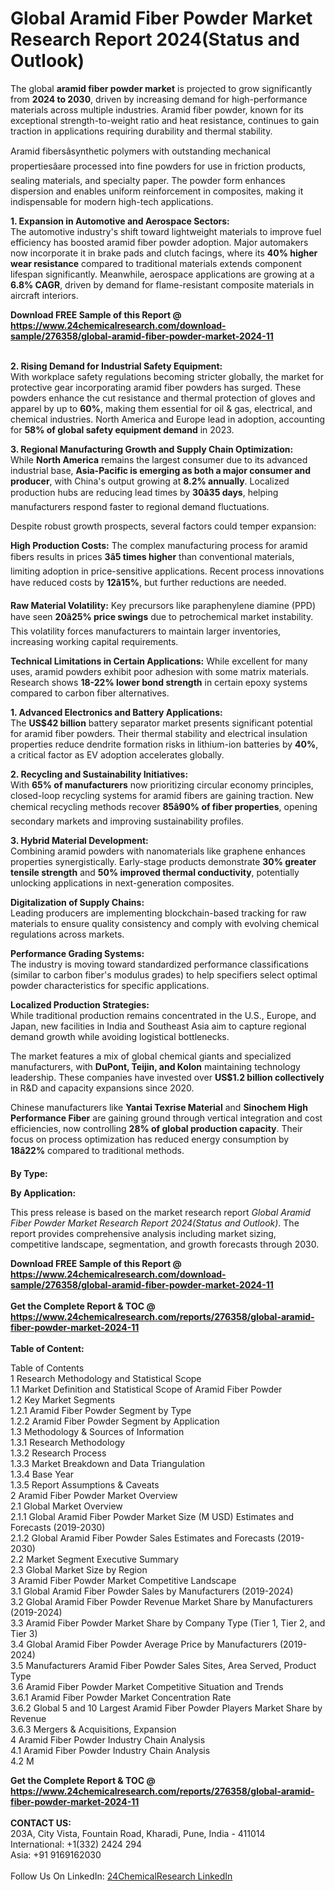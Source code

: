 <h1>Global Aramid Fiber Powder Market Research Report 2024(Status and Outlook)</h1><p>The global <strong>aramid fiber powder market</strong> is projected to grow significantly from <strong>2024 to 2030</strong>, driven by increasing demand for high-performance materials across multiple industries. Aramid fiber powder, known for its exceptional strength-to-weight ratio and heat resistance, continues to gain traction in applications requiring durability and thermal stability.</p><p>Aramid fibersâsynthetic polymers with outstanding mechanical propertiesâare processed into fine powders for use in friction products, sealing materials, and specialty paper. The powder form enhances dispersion and enables uniform reinforcement in composites, making it indispensable for modern high-tech applications.</p><p><strong>1. Expansion in Automotive and Aerospace Sectors:</strong><br>
The automotive industry's shift toward lightweight materials to improve fuel efficiency has boosted aramid fiber powder adoption. Major automakers now incorporate it in brake pads and clutch facings, where its <strong>40% higher wear resistance</strong> compared to traditional materials extends component lifespan significantly. Meanwhile, aerospace applications are growing at a <strong>6.8% CAGR</strong>, driven by demand for flame-resistant composite materials in aircraft interiors.</p><div><b>Download FREE Sample of this Report @ 
            <a href="https://www.24chemicalresearch.com/download-sample/276358/global-aramid-fiber-powder-market-2024-11">
            https://www.24chemicalresearch.com/download-sample/276358/global-aramid-fiber-powder-market-2024-11</a></b></div><br><p><strong>2. Rising Demand for Industrial Safety Equipment:</strong><br>
With workplace safety regulations becoming stricter globally, the market for protective gear incorporating aramid fiber powders has surged. These powders enhance the cut resistance and thermal protection of gloves and apparel by up to <strong>60%</strong>, making them essential for oil &amp; gas, electrical, and chemical industries. North America and Europe lead in adoption, accounting for <strong>58% of global safety equipment demand</strong> in 2023.</p><p><strong>3. Regional Manufacturing Growth and Supply Chain Optimization:</strong><br>
While <strong>North America</strong> remains the largest consumer due to its advanced industrial base, <strong>Asia-Pacific is emerging as both a major consumer and producer</strong>, with China's output growing at <strong>8.2% annually</strong>. Localized production hubs are reducing lead times by <strong>30â35 days</strong>, helping manufacturers respond faster to regional demand fluctuations.</p><p>Despite robust growth prospects, several factors could temper expansion:</p><p><strong>High Production Costs:</strong> The complex manufacturing process for aramid fibers results in prices <strong>3â5 times higher</strong> than conventional materials, limiting adoption in price-sensitive applications. Recent process innovations have reduced costs by <strong>12â15%</strong>, but further reductions are needed.</p><p><strong>Raw Material Volatility:</strong> Key precursors like paraphenylene diamine (PPD) have seen <strong>20â25% price swings</strong> due to petrochemical market instability. This volatility forces manufacturers to maintain larger inventories, increasing working capital requirements.</p><p><strong>Technical Limitations in Certain Applications:</strong> While excellent for many uses, aramid powders exhibit poor adhesion with some matrix materials. Research shows <strong>18-22% lower bond strength</strong> in certain epoxy systems compared to carbon fiber alternatives.</p><p><strong>1. Advanced Electronics and Battery Applications:</strong><br>
The <strong>US$42 billion</strong> battery separator market presents significant potential for aramid fiber powders. Their thermal stability and electrical insulation properties reduce dendrite formation risks in lithium-ion batteries by <strong>40%</strong>, a critical factor as EV adoption accelerates globally.</p><p><strong>2. Recycling and Sustainability Initiatives:</strong><br>
With <strong>65% of manufacturers</strong> now prioritizing circular economy principles, closed-loop recycling systems for aramid fibers are gaining traction. New chemical recycling methods recover <strong>85â90% of fiber properties</strong>, opening secondary markets and improving sustainability profiles.</p><p><strong>3. Hybrid Material Development:</strong><br>
Combining aramid powders with nanomaterials like graphene enhances properties synergistically. Early-stage products demonstrate <strong>30% greater tensile strength</strong> and <strong>50% improved thermal conductivity</strong>, potentially unlocking applications in next-generation composites.</p><p><strong>Digitalization of Supply Chains:</strong><br>
    Leading producers are implementing blockchain-based tracking for raw materials to ensure quality consistency and comply with evolving chemical regulations across markets.</p><p><strong>Performance Grading Systems:</strong><br>
    The industry is moving toward standardized performance classifications (similar to carbon fiber's modulus grades) to help specifiers select optimal powder characteristics for specific applications.</p><p><strong>Localized Production Strategies:</strong><br>
    While traditional production remains concentrated in the U.S., Europe, and Japan, new facilities in India and Southeast Asia aim to capture regional demand growth while avoiding logistical bottlenecks.</p><p>The market features a mix of global chemical giants and specialized manufacturers, with <strong>DuPont, Teijin, and Kolon</strong> maintaining technology leadership. These companies have invested over <strong>US$1.2 billion collectively</strong> in R&amp;D and capacity expansions since 2020.</p><p>Chinese manufacturers like <strong>Yantai Texrise Material</strong> and <strong>Sinochem High Performance Fiber</strong> are gaining ground through vertical integration and cost efficiencies, now controlling <strong>28% of global production capacity</strong>. Their focus on process optimization has reduced energy consumption by <strong>18â22%</strong> compared to traditional methods.</p><p><strong>By Type:</strong></p><p><strong>By Application:</strong></p><p>This press release is based on the market research report <em>Global Aramid Fiber Powder Market Research Report 2024(Status and Outlook)</em>. The report provides comprehensive analysis including market sizing, competitive landscape, segmentation, and growth forecasts through 2030.</p><div><b>Download FREE Sample of this Report @ 
            <a href="https://www.24chemicalresearch.com/download-sample/276358/global-aramid-fiber-powder-market-2024-11">
            https://www.24chemicalresearch.com/download-sample/276358/global-aramid-fiber-powder-market-2024-11</a></b></div><br><div><b>Get the Complete Report & TOC @ 
            <a href="https://www.24chemicalresearch.com/reports/276358/global-aramid-fiber-powder-market-2024-11">
            https://www.24chemicalresearch.com/reports/276358/global-aramid-fiber-powder-market-2024-11</a></b></div><br>
            <b>Table of Content:</b><p>Table of Contents<br />
1 Research Methodology and Statistical Scope<br />
1.1 Market Definition and Statistical Scope of Aramid Fiber Powder<br />
1.2 Key Market Segments<br />
1.2.1 Aramid Fiber Powder Segment by Type<br />
1.2.2 Aramid Fiber Powder Segment by Application<br />
1.3 Methodology & Sources of Information<br />
1.3.1 Research Methodology<br />
1.3.2 Research Process<br />
1.3.3 Market Breakdown and Data Triangulation<br />
1.3.4 Base Year<br />
1.3.5 Report Assumptions & Caveats<br />
2 Aramid Fiber Powder Market Overview<br />
2.1 Global Market Overview<br />
2.1.1 Global Aramid Fiber Powder Market Size (M USD) Estimates and Forecasts (2019-2030)<br />
2.1.2 Global Aramid Fiber Powder Sales Estimates and Forecasts (2019-2030)<br />
2.2 Market Segment Executive Summary<br />
2.3 Global Market Size by Region<br />
3 Aramid Fiber Powder Market Competitive Landscape<br />
3.1 Global Aramid Fiber Powder Sales by Manufacturers (2019-2024)<br />
3.2 Global Aramid Fiber Powder Revenue Market Share by Manufacturers (2019-2024)<br />
3.3 Aramid Fiber Powder Market Share by Company Type (Tier 1, Tier 2, and Tier 3)<br />
3.4 Global Aramid Fiber Powder Average Price by Manufacturers (2019-2024)<br />
3.5 Manufacturers Aramid Fiber Powder Sales Sites, Area Served, Product Type<br />
3.6 Aramid Fiber Powder Market Competitive Situation and Trends<br />
3.6.1 Aramid Fiber Powder Market Concentration Rate<br />
3.6.2 Global 5 and 10 Largest Aramid Fiber Powder Players Market Share by Revenue<br />
3.6.3 Mergers & Acquisitions, Expansion<br />
4 Aramid Fiber Powder Industry Chain Analysis<br />
4.1 Aramid Fiber Powder Industry Chain Analysis<br />
4.2 M</p><div><b>Get the Complete Report & TOC @ 
            <a href="https://www.24chemicalresearch.com/reports/276358/global-aramid-fiber-powder-market-2024-11">
            https://www.24chemicalresearch.com/reports/276358/global-aramid-fiber-powder-market-2024-11</a></b></div><br><b>CONTACT US:</b><br>
            203A, City Vista, Fountain Road, Kharadi, Pune, India - 411014<br>
            International: +1(332) 2424 294<br>
            Asia: +91 9169162030 <br><br>
            Follow Us On LinkedIn: <a href="https://www.linkedin.com/company/24chemicalresearch/">24ChemicalResearch LinkedIn</a>